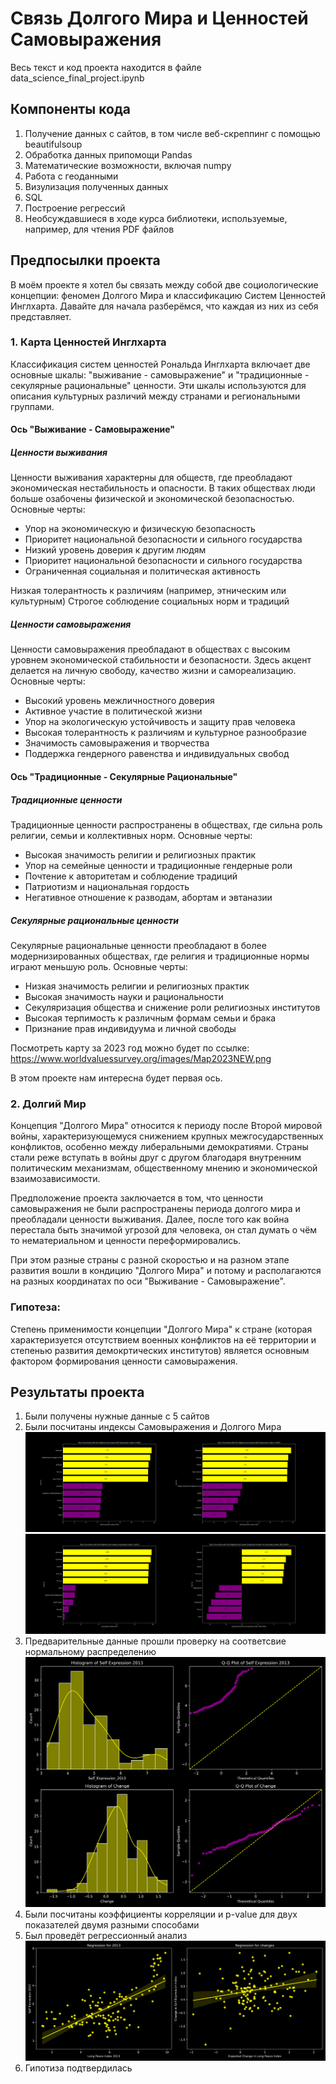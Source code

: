 # Связь Долгого Мира и Ценностей Самовыражения
Весь текст и код проекта находится в файле data_science_final_project.ipynb
## Компоненты кода

1) Получение данных с сайтов, в том числе веб-скреппинг с помощью beautifulsoup
2) Обработка данных припомощи Pandas
3) Математические возможности, включая numpy
4) Работа с геоданными
5) Визулизация полученных данных
6) SQL
7) Построение регрессий
8) Необсуждавшиеся в ходе курса библиотеки, используемые, например, для чтения PDF файлов

## Предпосылки проекта
В моём проекте я хотел бы связать между собой две социологические концепции: феномен Долгого Мира и классификацию Систем Ценностей Инглхарта. Давайте для начала разберёмся, что каждая из них из себя представляет.

### 1. Карта Ценностей Инглхарта

Классификация систем ценностей Рональда Инглхарта включает две основные шкалы: "выживание - самовыражение" и "традиционные - секулярные рациональные" ценности. Эти шкалы используются для описания культурных различий между странами и региональными группами.

#### Ось "Выживание - Самовыражение"
##### Ценности выживания
Ценности выживания характерны для обществ, где преобладают экономическая нестабильность и опасности. В таких обществах люди больше озабочены физической и экономической безопасностью. Основные черты:

* Упор на экономическую и физическую безопасность
* Приоритет национальной безопасности и сильного государства
* Низкий уровень доверия к другим людям
* Приоритет национальной безопасности и сильного государства
* Ограниченная социальная и политическая активность

Низкая толерантность к различиям (например, этническим или культурным)
Строгое соблюдение социальных норм и традиций

##### Ценности самовыражения
Ценности самовыражения преобладают в обществах с высоким уровнем экономической стабильности и безопасности. Здесь акцент делается на личную свободу, качество жизни и самореализацию. Основные черты:

* Высокий уровень межличностного доверия
* Активное участие в политической жизни
* Упор на экологическую устойчивость и защиту прав человека
* Высокая толерантность к различиям и культурное разнообразие
* Значимость самовыражения и творчества
* Поддержка гендерного равенства и индивидуальных свобод

#### Ось "Традиционные - Секулярные Рациональные"
##### Традиционные ценности
Традиционные ценности распространены в обществах, где сильна роль религии, семьи и коллективных норм. Основные черты:

* Высокая значимость религии и религиозных практик
* Упор на семейные ценности и традиционные гендерные роли
* Почтение к авторитетам и соблюдение традиций
* Патриотизм и национальная гордость
* Негативное отношение к разводам, абортам и эвтаназии

##### Секулярные рациональные ценности
Секулярные рациональные ценности преобладают в более модернизированных обществах, где религия и традиционные нормы играют меньшую роль. Основные черты:

* Низкая значимость религии и религиозных практик
* Высокая значимость науки и рациональности
* Секуляризация общества и снижение роли религиозных институтов
* Высокая терпимость к различным формам семьи и брака
* Признание прав индивидуума и личной свободы

Посмотреть карту за 2023 год можно будет по ссылке:
https://www.worldvaluessurvey.org/images/Map2023NEW.png

В этом проекте нам интересна будет первая ось.

### 2. Долгий Мир

Концепция "Долгого Мира" относится к периоду после Второй мировой войны, характеризующемуся снижением крупных межгосударственных конфликтов, особенно между либеральными демократиями. Страны стали реже вступать в войны друг с другом благодаря внутренним политическим механизмам, общественному мнению и экономической взаимозависимости.

Предположение проекта заключается в том, что ценности самовыражения не были распространены периода долгого мира и преобладали ценности выживания. Далее, после того как война перестала быть значимой угрозой для человека, он стал думать о чём то нематериальном и ценности переформировались.

При этом разные страны с разной скоростью и на разном этапе развития вошли в кондицию "Долгого Мира" и потому и располагаются на разных координатах по оси "Выживание - Самовыражение".

### Гипотеза:

Степень применимости концепции "Долгого Мира" к стране (которая характеризуется отсутствием военных конфликтов на её территории и степенью развития демокртических институтов) является основным фактором формирования ценности самовыражения.

## Результаты проекта
1) Были получены нужные данные с 5 сайтов
2) Были посчитаны индексы Самовыражения и Долгого Мира ![](self_expression_bar_chart.png) ![](long_peace_bar_chart.png)
3) Предварительные данные прошли проверку на соответсвие нормальному распределению ![](normal_distribution.png)
4) Были посчитаны коэффициенты корреляции и p-value для двух показателей двумя разными способами
5) Был проведёт регрессионный анализ ![](regression.png)
6) Гипотиза подтвердилась
